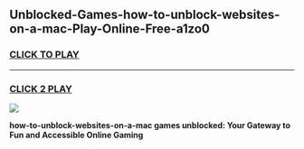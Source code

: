 
## Unblocked-Games-how-to-unblock-websites-on-a-mac-Play-Online-Free-a1zo0
<h3>
<a href="https://premium76.site?title=how-to-unblock-websites-on-a-mac&ref=26A">CLICK TO PLAY</a></h3>
<hr>

<h3>
<a href="https://premium76.site?title=how-to-unblock-websites-on-a-mac&ref=26A">CLICK 2 PLAY</a>
  
</h3>

<a href="https://premium76.site?title=how-to-unblock-websites-on-a-mac&ref=26A"><img src="https://clearcache.store/games.png"></a>


**how-to-unblock-websites-on-a-mac games unblocked: Your Gateway to Fun and Accessible Online Gaming**
